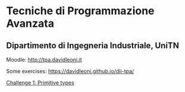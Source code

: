 
# Tecniche di Programmazione Avanzata

## Dipartimento di Ingegneria Industriale, UniTN


Moodle: http://tpa.davidleoni.it

Some exercises: https://davidleoni.github.io/dii-tpa/


[Challenge 1: Primitive types](basics/primitive-types-chal.html)



